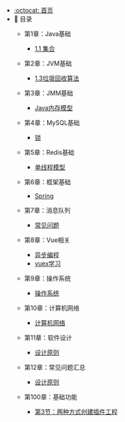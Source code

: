 - [:octocat: 首页](/README)
- :memo: 目录
   - 第1章：Java基础
       
       - [1.1 集合](/md/idea-plugin/2021-08-27-技术调研IDEA插件怎么开发.md)
       
   - 第2章：JVM基础    
    
       - [1.3垃圾回收算法]()

   - 第3章：JMM基础            

       - [Java内存模型]()

   - 第4章：MySQL基础
       
      - [锁](/md/idea-plugin/2021-08-27-技术调研IDEA插件怎么开发.md)  
          
   - 第5章：Redis基础
       
      - [单线程模型]()
      

   - 第6章：框架基础
       
      - [Spring](/md/idea-plugin/2021-08-27-技术调研IDEA插件怎么开发.md)         
   
   - 第7章：消息队列
       
      - [常见问题]()
      
   - 第8章：Vue相关
      
      - [异步编程](/md/idea-plugin/2022-04-19-promise-async-await异步编程.md)
      - [vuex学习](/md/idea-plugin/2022-04-20-vuex学习.md)
    
   - 第9章：操作系统
       
      - [操作系统]()
      
   - 第10章：计算机网络
      
      - [计算机网络]()       
      
   - 第11章：软件设计
      
      - [设计原则](/md/idea-plugin/2022-03-07-软件设计七大原则.md)   
      
   - 第12章：常见问题汇总
      
      - [设计原则](/md/idea-plugin/2022-03-16-纵坐标数据相差太大怎么做表.md)
      
   - 第100章：基础功能
   
       - [第3节：两种方式创建插件工程](/md/idea-plugin/2021-08-29-技术实践IDEA插件怎么发布.md)

